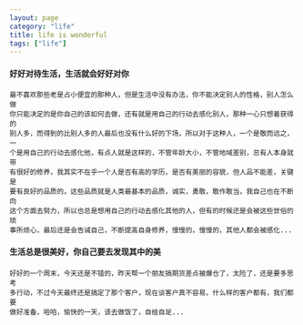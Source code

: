 ```yaml
---
layout: page
category: "life"
title: life is wonderful
tags: ["life"]
---
```


#### 好好对待生活，生活就会好好对你

    最不喜欢那些老是占小便宜的那种人，但是生活中没有办法，你不能决定别人的性格，别人怎么做
	你只能决定的是你自己的该如何去做，还有就是用自己的行动去感化别人，那种一心只想着获得的
	别人多，而得到的比别人多的人最后也没有什么好的下场，所以对于这种人，一个是敬而远之，一
	个是用自己的行动去感化他，有点人就是这样的，不管年龄大小，不管地域差别，总有人本身就带
	有很好的修养，我其实不在乎一个人是否有高的学历，是否有美丽的容貌，但人品不能差，关键是
	要有良好的品质的，这些品质就是人类最基本的品质，诚实，勇敢，敢作敢当，我自己也在不断向
	这个方面去努力，所以也总是想用自己的行动去感化其他的人，但有的时候还是会被这些世俗的琐
	事所烦心，最后还是会告诫自己，不断提高自身修养，慢慢的，慢慢的，其他人都会被感化...

#### 生活总是很美好，你自己要去发现其中的美
    好好的一个周末，今天还是不错的，昨天帮一个朋友搞期货差点被爆仓了，太险了，还是要多思考
    多行动，不过今天最终还是搞定了那个客户，现在谈客户真不容易，什么样的客户都有，我们都要
	做好准备，哈哈，愉快的一天，该去做饭了，自给自足...




